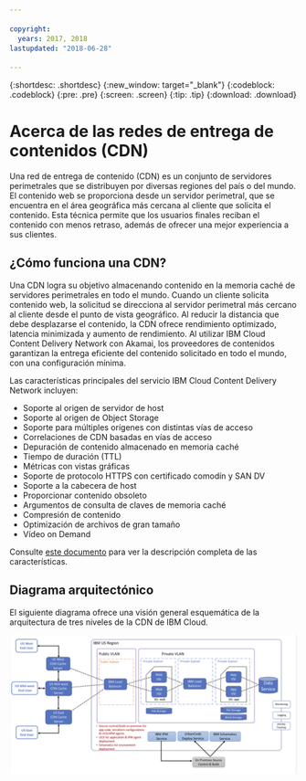 ```yaml
---

copyright:
  years: 2017, 2018
lastupdated: "2018-06-28"

---
```


{:shortdesc: .shortdesc}
{:new_window: target="_blank"}
{:codeblock: .codeblock}
{:pre: .pre}
{:screen: .screen}
{:tip: .tip}
{:download: .download}

# Acerca de las redes de entrega de contenidos (CDN)

Una red de entrega de contenido (CDN) es un conjunto de servidores perimetrales que se distribuyen por diversas regiones del país o del mundo. El contenido web se proporciona desde un servidor perimetral, que se encuentra en el área geográfica más cercana al cliente que solicita el contenido. Esta técnica permite que los usuarios finales reciban el contenido con menos retraso, además de ofrecer una mejor experiencia a sus clientes.

## ¿Cómo funciona una CDN?

Una CDN logra su objetivo almacenando contenido en la memoria caché de servidores perimetrales en todo el mundo. Cuando un cliente solicita contenido web, la solicitud se direcciona al servidor perimetral más cercano al cliente desde el punto de vista geográfico. Al reducir la distancia que debe desplazarse el contenido, la CDN ofrece rendimiento optimizado, latencia minimizada y aumento de rendimiento. Al utilizar IBM Cloud Content Delivery Network con Akamai, los proveedores de contenidos garantizan la entrega eficiente del contenido solicitado en todo el mundo, con una configuración mínima.

Las características principales del servicio IBM Cloud Content Delivery Network incluyen:
  * Soporte al origen de servidor de host
  * Soporte al origen de Object Storage
  * Soporte para múltiples orígenes con distintas vías de acceso
  * Correlaciones de CDN basadas en vías de acceso
  * Depuración de contenido almacenado en memoria caché
  * Tiempo de duración (TTL)
  * Métricas con vistas gráficas
  * Soporte de protocolo HTTPS con certificado comodín y SAN DV
  * Soporte a la cabecera de host
  * Proporcionar contenido obsoleto
  * Argumentos de consulta de claves de memoria caché
  * Compresión de contenido
  * Optimización de archivos de gran tamaño
  * Vídeo on Demand

Consulte [este documento](feature-description.html#feature-descriptions) para ver la descripción completa de las características.

## Diagrama arquitectónico

El siguiente diagrama ofrece una visión general esquemática de la arquitectura de tres niveles de la CDN de IBM Cloud.

![Diagrama arquitectural](images/3-tier-architecture.png)
